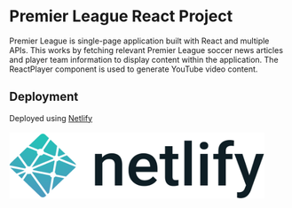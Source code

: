 # Premier League React Project
Premier League is single-page application built with React and multiple APIs.
This works by fetching relevant Premier League soccer news articles
and player team information to display content within the application.
The ReactPlayer component is used to generate YouTube video content.

## Deployment

Deployed using <a href="https://premier-league-react.netlify.app/">Netlify</a>
<br></br>
<a href="https://premier-league-react.netlify.app/">
  <img src="/src/components/images/netlify_logo.png" alt="Netlify" width="460" height="120">
</a>


